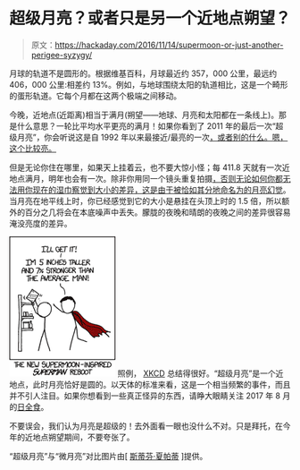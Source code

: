 # 超级月亮？或者只是另一个近地点朔望？

> 原文：<https://hackaday.com/2016/11/14/supermoon-or-just-another-perigee-syzygy/>

月球的轨道不是圆形的。根据维基百科，月球最近约 357，000 公里，最远约 406，000 公里:相差约 13%。例如，与地球围绕太阳的轨道相比，这是一个畸形的蛋形轨道。它每个月都在这两个极端之间移动。

今晚，近地点(近距离)相当于满月(朔望——地球、月亮和太阳都在一条线上)。那是什么意思？一轮比平均水平更亮的满月！如果你看到了 2011 年的最后一次“超级月亮”，你会听说这是自 1992 年以来最接近/最亮的一次[，或者别的什么。嗯，这个比较亮。](http://www.popsci.com/science/article/2011-03/biggest-full-moon-20-years-almost-certainly-wont-cause-huge-natural-disaster)

但是无论你住在哪里，如果天上挂着云，也不要大惊小怪；每 411.8 天就有一次近地点满月，明年也会有一次。除非你用同一个镜头重复拍摄[，否则无论如何你都无法用你现在的湿巾察觉到大小的差异，这是由于被恰如其分地命名为](http://www.moonconnection.com/apogee_perigee.phtml)[的月亮幻觉](https://en.wikipedia.org/wiki/Moon_illusion)。当月亮在地平线上时，你已经感觉到它的大小是悬挂在头顶上时的 1.5 倍，所以额外的百分之几将会在本底噪声中丢失。朦胧的夜晚和晴朗的夜晚之间的差异很容易淹没亮度的差异。

[![superm_n](img/940fa7bcd9986d59c0e07c42195da5de.png)](https://hackaday.com/wp-content/uploads/2016/11/superm_n.png) 照例， [XKCD](https://xkcd.com/1394/) 总结得很好。“超级月亮”是一个近地点，此时月亮恰好是圆的。以天体的标准来看，这是一个相当频繁的事件，而且并不引人注目。如果你想看到一些真正怪异的东西，请睁大眼睛关注 2017 年 8 月的[日全食](http://eclipse.gsfc.nasa.gov/SEgoogle/SEgoogle2001/SE2017Aug21Tgoogle.html)。

不要误会，我们认为月亮是超级的！去外面看一眼也没什么不对。只是拜托，在今年的近地点朔望期间，不要夸张了。

“超级月亮”与“微月亮”对比图片由[ [斯蒂芬·夏帕蒂](http://apod.nasa.gov/apod/ap140121.html) ]提供。